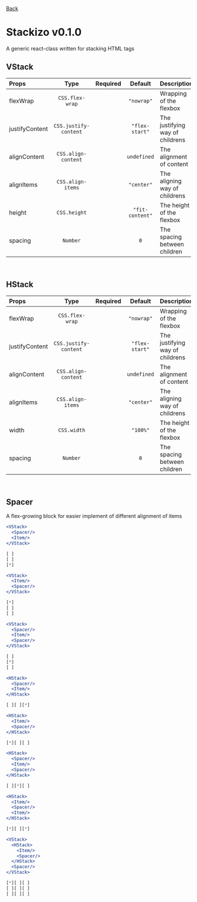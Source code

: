 [Back](../README.md)

# **Stackizo v0.1.0**
A generic react-class written for stacking HTML tags
<br/>


## **VStack**
| Props | Type | Required | Default | Description |
| :---|:---:|:---:|:---:|:---|
| flexWrap | `CSS.flex-wrap` || `"nowrap"` | Wrapping of the flexbox |
| justifyContent | `CSS.justify-content` || `"flex-start"` | The justifying way of childrens | 
| alignContent | `CSS.align-content` || `undefined` | The alignment of content |
| alignItems | `CSS.align-items` || `"center"` | The aligning way of childrens |
| height | `CSS.height` || `"fit-content"` | The height of the flexbox |
| spacing | `Number` || `0` | The spacing between children |
<br/>

## **HStack**
| Props | Type | Required | Default | Description |
| :---|:---:|:---:|:---:|:---|
| flexWrap | `CSS.flex-wrap` || `"nowrap"` | Wrapping of the flexbox |
| justifyContent | `CSS.justify-content` || `"flex-start"` | The justifying way of childrens | 
| alignContent | `CSS.align-content` || `undefined` | The alignment of content |
| alignItems | `CSS.align-items` || `"center"` | The aligning way of childrens |
| width | `CSS.width` || `"100%"` | The height of the flexbox |
| spacing | `Number` || `0` | The spacing between children |
<br/>

## **Spacer**
A flex-growing block for easier implement of different alignment of items

```jsx
<VStack>
  <Spacer/>
  <Item/>
</VStack>

[ ]
[ ]
[*]
```

```jsx
<VStack>
  <Item/>
  <Spacer/>
</VStack>

[*]
[ ]
[ ]
```

```jsx
<VStack>
  <Spacer/>
  <Item/>
  <Spacer/>
</VStack>

[ ]
[*]
[ ]
```

```jsx
<HStack>
  <Spacer/>
  <Item/>
</HStack>

[ ][ ][*]
```

```jsx
<HStack>
  <Item/>
  <Spacer/>
</HStack>

[*][ ][ ]
```

```jsx
<HStack>
  <Spacer/>
  <Item/>
  <Spacer/>
</HStack>

[ ][*][ ]
```


```jsx
<HStack>
  <Item/>
  <Spacer/>
  <Item/>
</HStack>

[*][ ][*]
```

```jsx
<VStack>
  <HStack>
    <Item/>
    <Spacer/>
  </HStack>
  <Spacer/>
</VStack>

[*][ ][ ]
[ ][ ][ ]
[ ][ ][ ]
```
